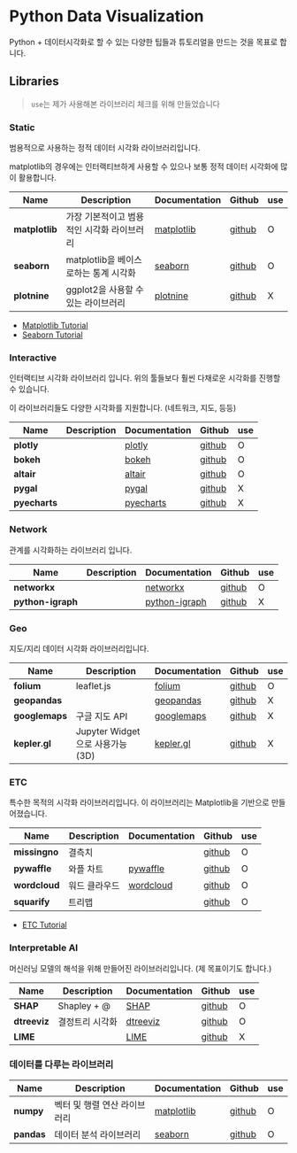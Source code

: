# Python Data Visualization

Python + 데이터시각화로 할 수 있는 다양한 팁들과 튜토리얼을 만드는 것을 목표로 합니다.

## Libraries

> `use`는 제가 사용해본 라이브러리 체크를 위해 만들었습니다

### Static

범용적으로 사용하는 정적 데이터 시각화 라이브러리입니다. 

matplotlib의 경우에는 인터랙티브하게 사용할 수 있으나 보통 정적 데이터 시각화에 많이 활용합니다.

| Name           | Description                                | Documentation                                          | Github                                             | use |
| -------------- | ------------------------------------------ | ------------------------------------------------------ | -------------------------------------------------- | --- |
| **matplotlib** | 가장 기본적이고 범용적인 시각화 라이브러리 | [matplotlib](https://matplotlib.org/)                  | [github](https://github.com/matplotlib/matplotlib) | O   |
| **seaborn**    | matplotlib을 베이스로하는 통계 시각화      | [seaborn](http://seaborn.pydata.org/)                  | [github](https://github.com/mwaskom/seaborn)       | O   |
| **plotnine**   | ggplot2을 사용할 수 있는 라이브러리        | [plotnine](https://plotnine.readthedocs.io/en/stable/) | [github](https://github.com/has2k1/plotnine)       | X   |

- [Matplotlib Tutorial](/matplotlib/README.md)
- [Seaborn Tutorial](/matplotlib/README.md)

### Interactive

인터랙티브 시각화 라이브러리 입니다. 위의 툴들보다 훨씬 다채로운 시각화를 진행할 수 있습니다.

이 라이브러리들도 다양한 시각화를 지원합니다. (네트워크, 지도, 등등)

| Name          | Description | Documentation                            | Github                                            | use |
| ------------- | ----------- | ---------------------------------------- | ------------------------------------------------- | --- |
| **plotly**    |             | [plotly](https://plot.ly/python/)        | [github](https://github.com/plotly/plotly.py)     | O   |
| **bokeh**     |             | [bokeh](https://bokeh.org/)              | [github](https://github.com/bokeh/bokeh)          | O   |
| **altair**    |             | [altair](https://altair-viz.github.io/)  | [github](https://github.com/altair-viz/altair)    | O   |
| **pygal**     |             | [pygal](http://www.pygal.org/en/stable/) | [github](https://github.com/Kozea/pygal)          | X   |
| **pyecharts** |             | [pyecharts](https://pyecharts.org/)      | [github](https://github.com/pyecharts/pyecharts/) | X   |

### Network

관계를 시각화하는 라이브러리 입니다. 

| Name              | Description | Documentation                                                | Github                                            | use |
| ----------------- | ----------- | ------------------------------------------------------------ | ------------------------------------------------- | --- |
| **networkx**      |             | [networkx](https://networkx.github.io/documentation/stable/) | [github](https://github.com/networkx/networkx)    | O   |
| **python-igraph** |             | [python-igraph](https://igraph.org/python/)                  | [github](https://github.com/igraph/python-igraph) | X   |

### Geo

지도/지리 데이터 시각화 라이브러리입니다.

| Name           | Description                      | Documentation                                                                          | Github                                                                                 | use |
| -------------- | -------------------------------- | -------------------------------------------------------------------------------------- | -------------------------------------------------------------------------------------- | --- |
| **folium**     | leaflet.js                       | [folium](https://python-visualization.github.io/folium/)                               | [github](https://github.com/python-visualization/folium)                               | O   |
| **geopandas**  |                                  | [geopandas](https://geopandas.readthedocs.io/en/latest/)                               | [github](https://github.com/geopandas/geopandas)                                       | X   |
| **googlemaps** | 구글 지도 API                    | [googlemaps](https://googlemaps.github.io/google-maps-services-python/docs/index.html) | [github](https://github.com/googlemaps/google-maps-services-python)                    | X   |
| **kepler.gl**  | Jupyter Widget으로 사용가능 (3D) | [kepler.gl](https://docs.kepler.gl/docs/keplergl-jupyter)                              | [github](https://github.com/keplergl/kepler.gl/tree/master/bindings/kepler.gl-jupyter) | X   |

### ETC

특수한 목적의 시각화 라이브러리입니다. 이 라이브러리는 Matplotlib을 기반으로 만들어졌습니다.

| Name          | Description   | Documentation                                          | Github                                               | use |
| ------------- | ------------- | ------------------------------------------------------ | ---------------------------------------------------- | --- |
| **missingno** | 결측치        |                                                        | [github](https://github.com/ResidentMario/missingno) | O   |
| **pywaffle**  | 와플 차트     | [pywaffle](https://pywaffle.readthedocs.io/en/latest/) | [github](https://github.com/gyli/PyWaffle)           | O   |
| **wordcloud** | 워드 클라우드 | [wordcloud](https://amueller.github.io/word_cloud/)    | [github](https://github.com/amueller/word_cloud)     | O   |
| **squarify**  | 트리맵        |                                                        | [github](https://github.com/laserson/squarify)       | O   |

- [ETC Tutorial](/etc/README.md)

### Interpretable AI

머신러닝 모델의 해석을 위해 만들어진 라이브러리입니다. (제 목표이기도 합니다.)

| Name         | Description     | Documentation                                                 | Github                                      | use |
| ------------ | --------------- | ------------------------------------------------------------- | ------------------------------------------- | --- |
| **SHAP**     | Shapley + @     | [SHAP](https://shap.readthedocs.io/en/latest/#)               | [github](https://github.com/slundberg/shap) | O   |
| **dtreeviz** | 결정트리 시각화 | [dtreeviz](https://explained.ai/decision-tree-viz/index.html) | [github](https://github.com/parrt/dtreeviz) | O   |
| **LIME**     |                 | [LIME](https://lime-ml.readthedocs.io/en/latest/lime.html)    | [github](https://github.com/marcotcr/lime)  | X   |


### 데이터를 다루는 라이브러리

| Name       | Description                  | Documentation                         | Github                                             | use |
| ---------- | ---------------------------- | ------------------------------------- | -------------------------------------------------- | --- |
| **numpy**  | 벡터 및 행렬 연산 라이브러리 | [matplotlib](https://matplotlib.org/) | [github](https://github.com/matplotlib/matplotlib) | O   |
| **pandas** | 데이터 분석 라이브러리       | [seaborn](http://seaborn.pydata.org/) | [github](https://github.com/mwaskom/seaborn)       | O   |
